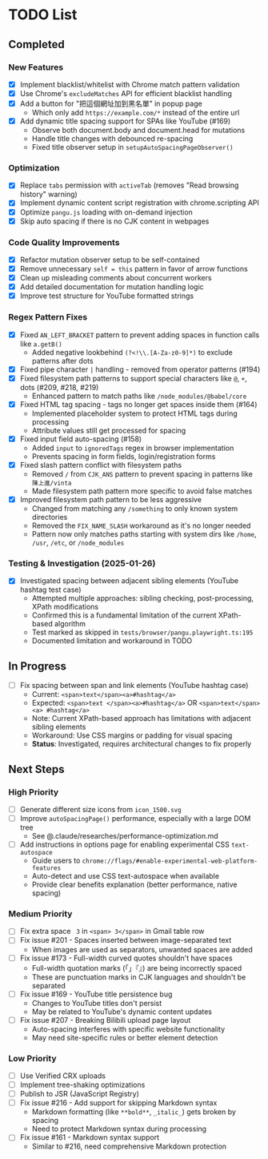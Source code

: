 # TODO List

## Completed

### New Features

- [x] Implement blacklist/whitelist with Chrome match pattern validation
- [x] Use Chrome's `excludeMatches` API for efficient blacklist handling
- [x] Add a button for "把這個網址加到黑名單" in popup page
  - Which only add `https://example.com/*` instead of the entire url
- [x] Add dynamic title spacing support for SPAs like YouTube (#169)
  - Observe both document.body and document.head for mutations
  - Handle title changes with debounced re-spacing
  - Fixed title observer setup in `setupAutoSpacingPageObserver()`

### Optimization

- [x] Replace `tabs` permission with `activeTab` (removes "Read browsing history" warning)
- [x] Implement dynamic content script registration with chrome.scripting API
- [x] Optimize `pangu.js` loading with on-demand injection
- [x] Skip auto spacing if there is no CJK content in webpages

### Code Quality Improvements

- [x] Refactor mutation observer setup to be self-contained
- [x] Remove unnecessary `self = this` pattern in favor of arrow functions
- [x] Clean up misleading comments about concurrent workers
- [x] Add detailed documentation for mutation handling logic
- [x] Improve test structure for YouTube formatted strings

### Regex Pattern Fixes

- [x] Fixed `AN_LEFT_BRACKET` pattern to prevent adding spaces in function calls like `a.getB()`
  - Added negative lookbehind `(?<!\\.[A-Za-z0-9]*)` to exclude patterns after dots
- [x] Fixed pipe character `|` handling - removed from operator patterns (#194)
- [x] Fixed filesystem path patterns to support special characters like `@`, `+`, dots (#209, #218, #219)
  - Enhanced pattern to match paths like `/node_modules/@babel/core`
- [x] Fixed HTML tag spacing - tags no longer get spaces inside them (#164)
  - Implemented placeholder system to protect HTML tags during processing
  - Attribute values still get processed for spacing
- [x] Fixed input field auto-spacing (#158)
  - Added `input` to `ignoredTags` regex in browser implementation
  - Prevents spacing in form fields, login/registration forms
- [x] Fixed slash pattern conflict with filesystem paths
  - Removed `/` from `CJK_ANS` pattern to prevent spacing in patterns like `陳上進/vinta`
  - Made filesystem path pattern more specific to avoid false matches
- [x] Improved filesystem path pattern to be less aggressive
  - Changed from matching any `/something` to only known system directories
  - Removed the `FIX_NAME_SLASH` workaround as it's no longer needed
  - Pattern now only matches paths starting with system dirs like `/home`, `/usr`, `/etc`, or `/node_modules`

### Testing & Investigation (2025-01-26)

- [x] Investigated spacing between adjacent sibling elements (YouTube hashtag test case)
  - Attempted multiple approaches: sibling checking, post-processing, XPath modifications
  - Confirmed this is a fundamental limitation of the current XPath-based algorithm
  - Test marked as skipped in `tests/browser/pangu.playwright.ts:195`
  - Documented limitation and workaround in TODO

## In Progress

- [ ] Fix spacing between span and link elements (YouTube hashtag case)
  - Current: `<span>text</span><a>#hashtag</a>`
  - Expected: `<span>text </span><a>#hashtag</a>` OR `<span>text</span><a> #hashtag</a>`
  - Note: Current XPath-based approach has limitations with adjacent sibling elements
  - Workaround: Use CSS margins or padding for visual spacing
  - **Status**: Investigated, requires architectural changes to fix properly

## Next Steps

### High Priority

- [ ] Generate different size icons from `icon_1500.svg`
- [ ] Improve `autoSpacingPage()` performance, especially with a large DOM tree
  - See @.claude/researches/performance-optimization.md
- [ ] Add instructions in options page for enabling experimental CSS `text-autospace`
  - Guide users to `chrome://flags/#enable-experimental-web-platform-features`
  - Auto-detect and use CSS text-autospace when available
  - Provide clear benefits explanation (better performance, native spacing)

### Medium Priority

- [ ] Fix extra space ` 3` in `<span> 3</span>` in Gmail table row
- [ ] Fix issue #201 - Spaces inserted between image-separated text
  - When images are used as separators, unwanted spaces are added
- [ ] Fix issue #173 - Full-width curved quotes shouldn't have spaces
  - Full-width quotation marks (「」『』) are being incorrectly spaced
  - These are punctuation marks in CJK languages and shouldn't be separated
- [ ] Fix issue #169 - YouTube title persistence bug
  - Changes to YouTube titles don't persist
  - May be related to YouTube's dynamic content updates
- [ ] Fix issue #207 - Breaking Bilibili upload page layout
  - Auto-spacing interferes with specific website functionality
  - May need site-specific rules or better element detection

### Low Priority

- [ ] Use Verified CRX uploads
- [ ] Implement tree-shaking optimizations
- [ ] Publish to JSR (JavaScript Registry)
- [ ] Fix issue #216 - Add support for skipping Markdown syntax
  - Markdown formatting (like `**bold**`, `_italic_`) gets broken by spacing
  - Need to protect Markdown syntax during processing
- [ ] Fix issue #161 - Markdown syntax support
  - Similar to #216, need comprehensive Markdown protection
